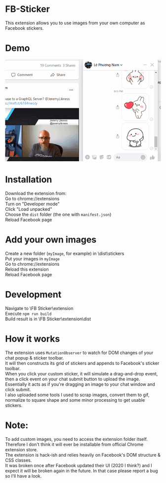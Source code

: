 # FB-Sticker

This extension allows you to use images from your own computer as Facebook stickers.

# Demo
![alt-text](https://github.com/lpnam0201/FB-Sticker/blob/master/README/whatitdoes.gif)

# Installation
Download the extension from:  
Go to chrome://extensions  
Turn on "Developer mode"  
Click "Load unpacked"  
Choose the `dist` folder (the one with `manifest.json`)  
Reload Facebook page

# Add your own images
Create a new folder (`myImage`, for example) in \dist\stickers  
Put your images in `myImage`  
Go to chrome://extensions  
Reload this extension  
Reload Facebook page  

# Development
Navigate to \FB Sticker\extension  
Execute `npm run build`  
Build result is in \FB Sticker\extension\dist  

# How it works 
The extension uses `MutationObserver` to watch for DOM changes of your chat popup & sticker toolbar.  
It will then constructs its grid of stickers and appends to Facebook's sticker toolbar.  
When you click your custom sticker, it will simulate a drag-and-drop event, then a click event on your chat submit button to upload the image.  
Essentially it acts as if you're dragging an image to your chat window and click submit.  
I also uploaded some tools I used to scrap images, convert them to gif, normalize to square shape and some minor processing to get usable stickers.

# Note:
To add custom images, you need to access the extension folder itself.  
Therefore I don't think it will ever be installable from official Chrome extension store.  
The extension is hack-ish and relies heavily on Facebook's DOM structure & CSS classes.  
It was broken once after Facebook updated their UI (2020 I think?) and I expect it will be broken again in the future. 
In that case please report a bug so I'll have a look.
